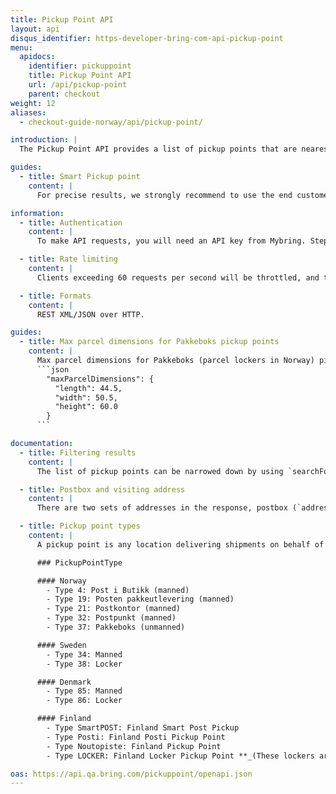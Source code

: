 ```yaml
---
title: Pickup Point API
layout: api
disqus_identifier: https-developer-bring-com-api-pickup-point
menu:
  apidocs:
    identifier: pickuppoint
    title: Pickup Point API
    url: /api/pickup-point
    parent: checkout
weight: 12
aliases:
  - checkout-guide-norway/api/pickup-point/

introduction: |
  The Pickup Point API provides a list of pickup points that are nearest to a given location, in order for end customers to choose their preferred pickup point in your checkout. The API supports both manned pickup points and parcel lockers in Norway, Sweden, Denmark and Finland. Pickup points are sorted by driving time by car (source: Google). When driving times are unavailable (e.g. due to separation by sea), they are sorted by aerial distance.

guides:
  - title: Smart Pickup point
    content: |
      For precise results, we strongly recommend to use the end customer’s complete address (not only their postal code) when using the API.

information:
  - title: Authentication
    content: |
      To make API requests, you will need an API key from Mybring. Steps for getting a key and description of headers can be found on the general API [Getting Started / Authentication](/api/#authentication) page.

  - title: Rate limiting
    content: |
      Clients exceeding 60 requests per second will be throttled, and the response will contain http status code 429. If you have a use case requiring rates above the limit, please contact developer-booking@bring.com for assistance.

  - title: Formats
    content: |
      REST XML/JSON over HTTP.

guides:
  - title: Max parcel dimensions for Pakkeboks pickup points
    content: |
      Max parcel dimensions for Pakkeboks (parcel lockers in Norway) pickup points can now be used to filter out pickup points based on parcel size on the client side, and thus preventing failed bookings during checkout. JSON field:
      ```json
        "maxParcelDimensions": {
          "length": 44.5,
          "width": 50.5,
          "height": 60.0
        }
      ```

documentation:
  - title: Filtering results
    content: |
      The list of pickup points can be narrowed down by using `searchForText=<texts>`, where the pickup points will have at least a partial match with the search string given in `<texts>`. This can be the name of the pickup point, its address, city, county, municipality or location. See the examples for more information.

  - title: Postbox and visiting address
    content: |
      There are two sets of addresses in the response, postbox (`address` and `postalCode`) and visiting address (`visitingAddress` and `visitingPostalCode`). Postbox address is required to get a package produced correctly, use this AS RECIPIENT address on label. Visiting address is more appropriate for user interface (Street address of the PIB).

  - title: Pickup point types
    content: |
      A pickup point is any location delivering shipments on behalf of Bring and Posten, such as post offices, selected grocery stores, lockers.

      ### PickupPointType

      #### Norway
        - Type 4: Post i Butikk (manned)
        - Type 19: Posten pakkeutlevering (manned)
        - Type 21: Postkontor (manned)
        - Type 32: Postpunkt (manned)
        - Type 37: Pakkeboks (unmanned)

      #### Sweden
        - Type 34: Manned
        - Type 38: Locker

      #### Denmark
        - Type 85: Manned
        - Type 86: Locker

      #### Finland
        - Type SmartPOST: Finland Smart Post Pickup
        - Type Posti: Finland Posti Pickup Point
        - Type Noutopiste: Finland Pickup Point
        - Type LOCKER: Finland Locker Pickup Point **_(These lockers are placed inside buildings only accessible to the residents and workers in the building)_**

oas: https://api.qa.bring.com/pickuppoint/openapi.json
---
```

